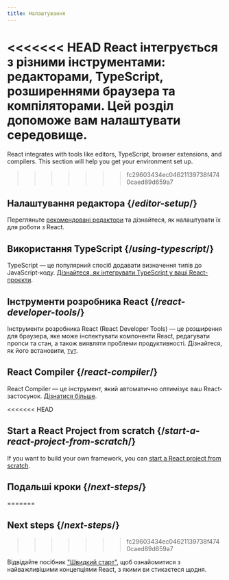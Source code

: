 ```yaml
---
title: Налаштування
---
```

<Intro>

<<<<<<< HEAD
React інтегрується з різними інструментами: редакторами, TypeScript, розширеннями браузера та компіляторами. Цей розділ допоможе вам налаштувати середовище.
=======
React integrates with tools like editors, TypeScript, browser extensions, and compilers. This section will help you get your environment set up.
>>>>>>> fc29603434ec04621139738f4740caed89d659a7

</Intro>

## Налаштування редактора {/*editor-setup*/}

Перегляньте [рекомендовані редактори](/learn/editor-setup) та дізнайтеся, як налаштувати їх для роботи з React.

## Використання TypeScript {/*using-typescript*/}

TypeScript — це популярний спосіб додавати визначення типів до JavaScript-коду. [Дізнайтеся, як інтегрувати TypeScript у ваші React-проєкти](/learn/typescript).

## Інструменти розробника React {/*react-developer-tools*/}

Інструменти розробника React (React Developer Tools) — це розширення для браузера, яке може інспектувати компоненти React, редагувати пропси та стан, а також виявляти проблеми продуктивності. Дізнайтеся, як його встановити, [тут](learn/react-developer-tools).

## React Compiler {/*react-compiler*/}

React Compiler — це інструмент, який автоматично оптимізує ваш React-застосунок. [Дізнатися більше](/learn/react-compiler).

<<<<<<< HEAD
## Start a React Project from scratch {/*start-a-react-project-from-scratch*/}

If you want to build your own framework, you can [start a React project from scratch](/learn/start-a-react-project-from-scratch).

## Подальші кроки {/*next-steps*/}
=======
## Next steps {/*next-steps*/}
>>>>>>> fc29603434ec04621139738f4740caed89d659a7

Відвідайте посібник ["Швидкий старт"](/learn), щоб ознайомитися з найважливішими концепціями React, з якими ви стикаєтеся щодня.
